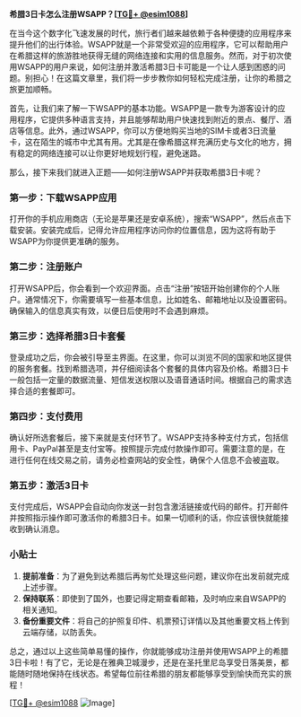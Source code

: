 **希腊3日卡怎么注册WSAPP？[[TG💪+ @esim1088](https://t.me/s/esim1088)]**

在当今这个数字化飞速发展的时代，旅行者们越来越依赖于各种便捷的应用程序来提升他们的出行体验。WSAPP就是一个非常受欢迎的应用程序，它可以帮助用户在希腊这样的旅游胜地获得无缝的网络连接和实用的信息服务。然而，对于初次使用WSAPP的用户来说，如何注册并激活希腊3日卡可能是一个让人感到困惑的问题。别担心！在这篇文章里，我们将一步步教你如何轻松完成注册，让你的希腊之旅更加顺畅。

首先，让我们来了解一下WSAPP的基本功能。WSAPP是一款专为游客设计的应用程序，它提供多种语言支持，并且能够帮助用户快速找到附近的景点、餐厅、酒店等信息。此外，通过WSAPP，你可以方便地购买当地的SIM卡或者3日流量卡，这在陌生的城市中尤其有用。尤其是在像希腊这样充满历史与文化的地方，拥有稳定的网络连接可以让你更好地规划行程，避免迷路。

那么，接下来我们就进入正题——如何注册WSAPP并获取希腊3日卡呢？

### 第一步：下载WSAPP应用

打开你的手机应用商店（无论是苹果还是安卓系统），搜索“WSAPP”，然后点击下载安装。安装完成后，记得允许应用程序访问你的位置信息，因为这将有助于WSAPP为你提供更准确的服务。

### 第二步：注册账户

打开WSAPP后，你会看到一个欢迎界面。点击“注册”按钮开始创建你的个人账户。通常情况下，你需要填写一些基本信息，比如姓名、邮箱地址以及设置密码。确保输入的信息真实有效，以便日后使用时不会遇到麻烦。

### 第三步：选择希腊3日卡套餐

登录成功之后，你会被引导至主界面。在这里，你可以浏览不同的国家和地区提供的服务套餐。找到希腊选项，并仔细阅读各个套餐的具体内容及价格。希腊3日卡一般包括一定量的数据流量、短信发送权限以及语音通话时间。根据自己的需求选择合适的套餐即可。

### 第四步：支付费用

确认好所选套餐后，接下来就是支付环节了。WSAPP支持多种支付方式，包括信用卡、PayPal甚至是支付宝等。按照提示完成付款操作即可。需要注意的是，在进行任何在线交易之前，请务必检查网站的安全性，确保个人信息不会被盗取。

### 第五步：激活3日卡

支付完成后，WSAPP会自动向你发送一封包含激活链接或代码的邮件。打开邮件并按照指示操作即可激活你的希腊3日卡。如果一切顺利的话，你应该很快就能接收到确认消息。

### 小贴士

1. **提前准备**：为了避免到达希腊后再匆忙处理这些问题，建议你在出发前就完成上述步骤。
2. **保持联系**：即使到了国外，也要记得定期查看邮箱，及时响应来自WSAPP的相关通知。
3. **备份重要文件**：将自己的护照复印件、机票预订详情以及其他重要文档上传到云端存储，以防丢失。

总之，通过以上这些简单易懂的操作，你就能够成功注册并使用WSAPP上的希腊3日卡啦！有了它，无论是在雅典卫城漫步，还是在圣托里尼岛享受日落美景，都能随时随地保持在线状态。希望每位前往希腊的朋友都能够享受到愉快而充实的旅程！

[[TG💪+ @esim1088](https://t.me/s/esim1088) ![Image](https://i.postimg.cc/4NQfJmqS/Snipaste-2025-05-13-00-14-12.png)]